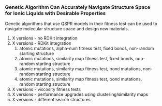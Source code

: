 ### Genetic Algorithm Can Accurately Navigate Structure Space for Ionic Liquids with Desirable Properties

Genetic algorithms that use QSPR models in their fitness test can be used to navigate molecular structure space and design new materials.

1. X versions - no RDKit integration
2. X versions - RDKit integration
    1. atomic mutations, alpha-num fitness test, fixed bonds, non-random starting structure
    2. atomic mutations, similarity map fitness test, fixed bonds, non-random starting structure
    3. atomic mutations, similarity map fitness test, bond mutations, non-random starting structure
    4. atomic mutations, similarity map fitness test, bond mutations, random starting structure
3. X versions - viscosity fitness tests
4. X versions - performance upgrades using clustering/similarity maps
5. X versions - different search structures

